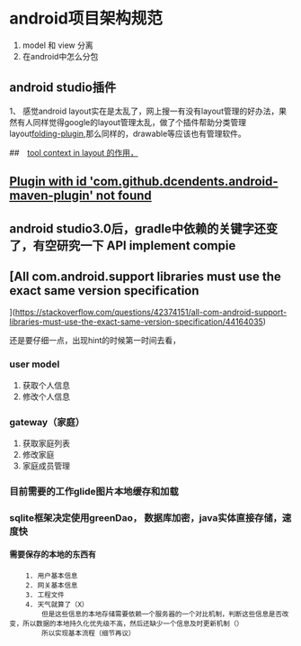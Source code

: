 # android项目架构规范

1. model 和 view 分离
1. 在android中怎么分包

## android studio插件

1、 感觉android layout实在是太乱了，网上搜一有没有layout管理的好办法，果然有人同样觉得google的layout管理太乱，做了个插件帮助分类管理layout[folding-plugin](https://github.com/dmytrodanylyk/folding-plugin),那么同样的，drawable等应该也有管理软件。

##　[tool context in layout 的作用，](https://stackoverflow.com/questions/11078487/whats-toolscontext-in-android-layout-files)

## [Plugin with id 'com.github.dcendents.android-maven-plugin' not found ](https://github.com/forcedotcom/SalesforceMobileSDK-Android/issues/1402)

## android studio3.0后，gradle中依赖的关键字还变了，有空研究一下 API implement compie

## [All com.android.support libraries must use the exact same version specification
](https://stackoverflow.com/questions/42374151/all-com-android-support-libraries-must-use-the-exact-same-version-specification/44164035)

还是要仔细一点，出现hint的时候第一时间去看，

### user model

1. 获取个人信息
2. 修改个人信息

### gateway（家庭）

1. 获取家庭列表
2. 修改家庭
3. 家庭成员管理

### 目前需要的工作glide图片本地缓存和加载
### sqlite框架决定使用greenDao， 数据库加密，java实体直接存储，速度快
#### 需要保存的本地的东西有
        1. 用户基本信息
        2. 网关基本信息
        3. 工程文件
        4. 天气就算了（X）
            但是这些信息的本地存储需要依赖一个服务器的一个对比机制，判断这些信息是否改变，所以数据的本地持久化优先级不高，然后还缺少一个信息及时更新机制（）
            所以实现基本流程（细节再议）

